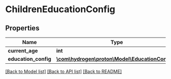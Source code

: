 # ChildrenEducationConfig

## Properties
Name | Type | Description | Notes
------------ | ------------- | ------------- | -------------
**current_age** | **int** |  | 
**education_config** | [**\com\hydrogen\proton\Model\EducationConfig[]**](EducationConfig.md) |  | 

[[Back to Model list]](../README.md#documentation-for-models) [[Back to API list]](../README.md#documentation-for-api-endpoints) [[Back to README]](../README.md)


